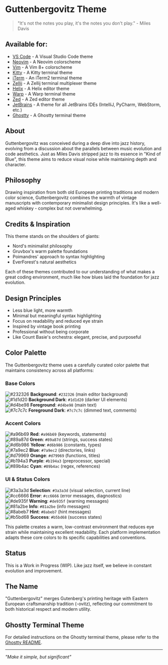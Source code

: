 # Guttenbergovitz Theme

> "It's not the notes you play, it's the notes you don't play." - Miles Davis

## Available for:

- [VS Code](vscode/README.md) - A Visual Studio Code theme
- [Neovim](nvim/README.md) - A Neovim colorscheme
- [Vim](vim/README.md) - A Vim 8+ colorscheme
- [Kitty](kitty/README.md) - A Kitty terminal theme
- [iTerm](iterm/README.md) - An iTerm2 terminal theme
- [Zellij](zellij/README.md) - A Zellij terminal multiplexer theme
- [Helix](helix/README.md) - A Helix editor theme
- [Warp](warp/README.md) - A Warp terminal theme
- [Zed](zed/README.md) - A Zed editor theme
- [JetBrains](jetbrains/README.md) - A theme for all JetBrains IDEs (IntelliJ, PyCharm, WebStorm, etc.)
- [Ghostty](ghostty/README.md) - A Ghostty terminal theme

## About

Guttenbergovitz was conceived during a deep dive into jazz history, evolving from a discussion about the parallels between music evolution and code aesthetics. Just as Miles Davis stripped jazz to its essence in "Kind of Blue", this theme aims to reduce visual noise while maintaining depth and character.

## Philosophy

Drawing inspiration from both old European printing traditions and modern color science, Guttenbergovitz combines the warmth of vintage manuscripts with contemporary minimalist design principles. It's like a well-aged whiskey - complex but not overwhelming.

## Credits & Inspiration

This theme stands on the shoulders of giants:
- Nord's minimalist philosophy
- Gruvbox's warm palette foundations
- Poimandres' approach to syntax highlighting
- EverForest's natural aesthetics

Each of these themes contributed to our understanding of what makes a great coding environment, much like how blues laid the foundation for jazz evolution.

## Design Principles

- Less blue light, more warmth
- Minimal but meaningful syntax highlighting
- Focus on readability and reduced eye strain
- Inspired by vintage book printing
- Professional without being corporate
- Like Count Basie's orchestra: elegant, precise, and purposeful

## Color Palette

The Guttenbergovitz theme uses a carefully curated color palette that maintains consistency across all platforms:

### Base Colors
![#232326](https://placehold.co/20x20/232326/232326.png) **Background**: `#232326` (main editor background)  
![#1d1d20](https://placehold.co/20x20/1d1d20/1d1d20.png) **Background Dark**: `#1d1d20` (darker UI elements)  
![#d4be98](https://placehold.co/20x20/d4be98/d4be98.png) **Foreground**: `#d4be98` (main text)  
![#7c7c7c](https://placehold.co/20x20/7c7c7c/7c7c7c.png) **Foreground Dark**: `#7c7c7c` (dimmed text, comments)  

### Accent Colors
![#a96b69](https://placehold.co/20x20/a96b69/a96b69.png) **Red**: `#a96b69` (keywords, statements)  
![#89a87d](https://placehold.co/20x20/89a87d/89a87d.png) **Green**: `#89a87d` (strings, success states)  
![#d6b986](https://placehold.co/20x20/d6b986/d6b986.png) **Yellow**: `#d6b986` (constants, types)  
![#7a9ec2](https://placehold.co/20x20/7a9ec2/7a9ec2.png) **Blue**: `#7a9ec2` (directories, links)  
![#d79969](https://placehold.co/20x20/d79969/d79969.png) **Orange**: `#d79969` (functions, titles)  
![#b194a3](https://placehold.co/20x20/b194a3/b194a3.png) **Purple**: `#b194a3` (preprocessor, special)  
![#89b4ac](https://placehold.co/20x20/89b4ac/89b4ac.png) **Cyan**: `#89b4ac` (regex, references)  

### UI & Status Colors
![#3a3a3d](https://placehold.co/20x20/3a3a3d/3a3a3d.png) **Selection**: `#3a3a3d` (visual selection, current line)  
![#cc6666](https://placehold.co/20x20/cc6666/cc6666.png) **Error**: `#cc6666` (error messages, diagnostics)  
![#de935f](https://placehold.co/20x20/de935f/de935f.png) **Warning**: `#de935f` (warning messages)  
![#81a2be](https://placehold.co/20x20/81a2be/81a2be.png) **Info**: `#81a2be` (info messages)  
![#8abeb7](https://placehold.co/20x20/8abeb7/8abeb7.png) **Hint**: `#8abeb7` (hint messages)  
![#b5bd68](https://placehold.co/20x20/b5bd68/b5bd68.png) **Success**: `#b5bd68` (success states)  

This palette creates a warm, low-contrast environment that reduces eye strain while maintaining excellent readability. Each platform implementation adapts these core colors to its specific capabilities and conventions.

## Status

This is a Work in Progress (WIP). Like jazz itself, we believe in constant evolution and improvement.

## The Name

"Guttenbergovitz" merges Gutenberg's printing heritage with Eastern European craftsmanship tradition (-ovitz), reflecting our commitment to both historical respect and modern utility.

## Ghostty Terminal Theme

For detailed instructions on the Ghostty terminal theme, please refer to the [Ghostty README](ghostty/README.md).

---

*"Make it simple, but significant"*
